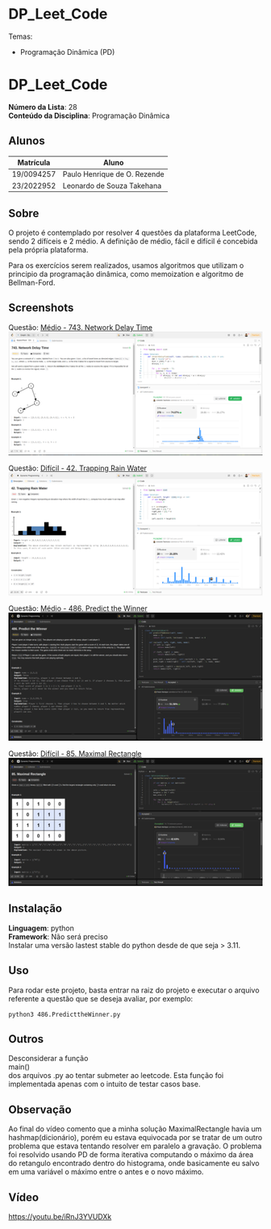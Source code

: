 # DP_Leet_Code

Temas:
 - Programação Dinâmica (PD)
 
# DP_Leet_Code

**Número da Lista**: 28<br>
**Conteúdo da Disciplina**: Programação Dinâmica<br>

## Alunos
|Matrícula | Aluno |
| -- | -- |
| 19/0094257  |  Paulo Henrique de O. Rezende |
| 23/2022952  |  Leonardo de Souza Takehana |

## Sobre 
O projeto é contemplado por resolver 4 questões da plataforma LeetCode, sendo 2 dífíceis e 2 médio. A definição de médio, fácil e difícil é concebida pela própria plataforma.

Para os exercícios serem realizados, usamos algoritmos que utilizam o principio da programação dinâmica, como memoization e algoritmo de Bellman-Ford.

## Screenshots
Questão: [Médio - 743. Network Delay Time](https://leetcode.com/problems/network-delay-time/description/?envType=problem-list-v2&envId=53js48ke)
![743](743.png)

Questão: [Difícil - 42. Trapping Rain Water](https://leetcode.com/problems/trapping-rain-water/description/?envType=problem-list-v2&envId=dynamic-programming)
![42](42.png)

Questão: [Médio - 486. Predict the Winner](https://leetcode.com/problems/predict-the-winner/submissions/1538712328/?envType=problem-list-v2&envId=dynamic-programming)
![486](486.png)

Questão: [Difícil - 85. Maximal Rectangle](https://leetcode.com/problems/maximal-rectangle/description/?envType=problem-list-v2&envId=dynamic-programming)
![85](85.png)

## Instalação 
**Linguagem**: python<br>
**Framework**: Não será preciso<br>
Instalar uma versão lastest stable do python desde de que seja > 3.11.  

## Uso 
Para rodar este projeto, basta entrar na raiz do projeto e executar o arquivo referente a questão que se deseja avaliar, por exemplo:
```
python3 486.PredicttheWinner.py
```

## Outros
Desconsiderar a função </br>main()<br> dos arquivos .py ao tentar submeter ao leetcode. Esta função foi implementada apenas com o intuito de testar casos base.

## Observação
Ao final do vídeo comento que a minha solução MaximalRectangle havia um hashmap(dicionário), porém eu estava equivocada por se tratar de um outro problema que estava tentando resolver em paralelo a gravação.
O problema foi resolvido usando PD de forma iterativa computando o máximo da área do retangulo encontrado dentro do histograma, onde basicamente eu salvo em uma variável o máximo entre o antes e o novo máximo.

## Vídeo
https://youtu.be/iRnJ3YVUDXk

